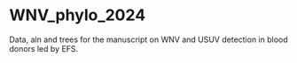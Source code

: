 # WNV_phylo_2024
Data, aln and trees for the manuscript on WNV and USUV detection in blood donors led by EFS.